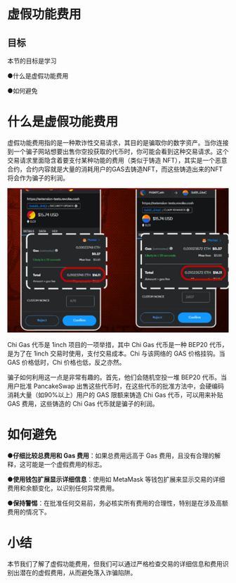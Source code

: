 # 虚假功能费用

## 目标

本节的目标是学习

●什么是虚假功能费用

●如何避免



#  什么是虚假功能费用

虚假功能费用指的是一种欺诈性交易请求，其目的是骗取你的数字资产。当你连接到一个骗子网站想要出售你空投获取的代币时，你可能会看到这种交易请求。这个交易请求里面隐含着要支付某种功能的费用（类似于铸造 NFT），其实是一个恶意合约，合约内容就是大量的消耗用户的GAS去铸造NFT，而这些铸造出来的NFT将会作为骗子的利润。

![image](./assets/062f31ec-2a74-4bf7-862d-b01a0c6a505a.webp)

Chi Gas 代币是 1inch 项目的一项举措，其中 Chi Gas 代币是一种 BEP20 代币，是为了在 1inch 交易时使用，支付交易成本。Chi 与该网络的 GAS 价格挂钩。当 GAS 价格低时，Chi 价格也低，反之亦然。

骗子如何利用这一点是非常有趣的。首先，他们会随机空投一堆 BEP20 代币。当用户批准 PancakeSwap 出售这些代币时，在这些代币的批准方法中，会硬编码消耗大量（如90%以上）用户的 GAS 限额来铸造 Chi Gas 代币，可以用来补贴 GAS 费用，这些铸造的 Chi Gas 代币就是骗子的利润。

#  如何避免

●**仔细比较总费用和 Gas 费用**：如果总费用远高于 Gas 费用，且没有合理的解释，这可能是一个虚假费用的标志。

●**使用钱包扩展显示详细信息**：使用如 MetaMask 等钱包扩展来显示交易的详细费用和余额变化，以识别任何异常费用。

●**保持警惕**：在批准任何交易前，务必核实所有费用的合理性，特别是在涉及高额费用的情况下。

#  小结

本节我们了解了虚假功能费用，但我们可以通过严格检查交易的详细信息和费用识别出潜在的虚假费用，从而避免落入诈骗陷阱。